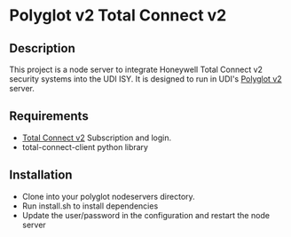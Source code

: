 # Polyglot v2 Total Connect v2

## Description
This project is a node server to integrate Honeywell Total Connect v2 security systems into the UDI ISY. It is designed to run in UDI's [Polyglot v2](https://github.com/UniversalDevicesInc/polyglot-v2) server.

## Requirements
* [Total Connect v2](https://totalconnect2.com/) Subscription and login.
* total-connect-client python library

## Installation
* Clone into your polyglot nodeservers directory.
* Run install.sh to install dependencies
* Update the user/password in the configuration and restart the node server

